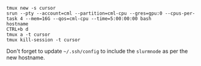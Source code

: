 ```
tmux new -s cursor
srun --pty --account=cml --partition=cml-cpu --gres=gpu:0 --cpus-per-task 4 --mem=16G --qos=cml-cpu --time=5:00:00:00 bash
hostname
CTRL+b d
tmux a -t cursor
tmux kill-session -t cursor
```

Don't forget to update `~/.ssh/config` to include the `slurmnode` as per the new hostname.
